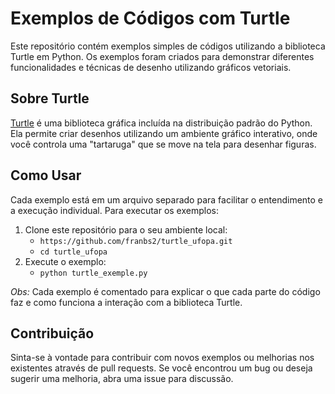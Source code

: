# Exemplos de Códigos com Turtle

Este repositório contém exemplos simples de códigos utilizando a biblioteca Turtle em Python. Os exemplos foram criados para demonstrar diferentes funcionalidades e técnicas de desenho utilizando gráficos vetoriais.

## Sobre Turtle

[Turtle](https://docs.python.org/3/library/turtle.html) é uma biblioteca gráfica incluída na distribuição padrão do Python. Ela permite criar desenhos utilizando um ambiente gráfico interativo, onde você controla uma "tartaruga" que se move na tela para desenhar figuras.

## Como Usar

Cada exemplo está em um arquivo separado para facilitar o entendimento e a execução individual. Para executar os exemplos:

1. Clone este repositório para o seu ambiente local:
   - `https://github.com/franbs2/turtle_ufopa.git`
   - `cd turtle_ufopa`
3. Execute o exemplo:
   - `python turtle_exemple.py`

*Obs:* Cada exemplo é comentado para explicar o que cada parte do código faz e como funciona a interação com a biblioteca Turtle.

## Contribuição

Sinta-se à vontade para contribuir com novos exemplos ou melhorias nos existentes através de pull requests. Se você encontrou um bug ou deseja sugerir uma melhoria, abra uma issue para discussão.


